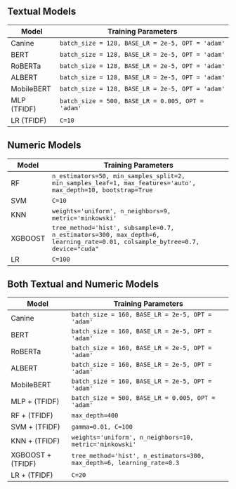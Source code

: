 ## Textual Models

| Model        | Training Parameters                                                                                        |
|--------------|-----------------------------------------------------------------------------------------------------------|
| Canine       | `batch_size = 128, BASE_LR = 2e-5, OPT = 'adam'`                                                            |
| BERT         | `batch_size = 128, BASE_LR = 2e-5, OPT = 'adam'`                                                            |
| RoBERTa      | `batch_size = 128, BASE_LR = 2e-5, OPT = 'adam'`                                                            |
| ALBERT       | `batch_size = 128, BASE_LR = 2e-5, OPT = 'adam'`                                                            |
| MobileBERT   | `batch_size = 128, BASE_LR = 2e-5, OPT = 'adam'`                                                            |
| MLP (TFIDF)  | `batch_size = 500, BASE_LR = 0.005, OPT = 'adam'`                                                           |
| LR (TFIDF)   | `C=10`                                                                                                    |

## Numeric Models

| Model    | Training Parameters                                                                                        |
|----------|-----------------------------------------------------------------------------------------------------------|
| RF       | `n_estimators=50, min_samples_split=2, min_samples_leaf=1, max_features='auto', max_depth=10, bootstrap=True` |
| SVM      | `C=10`                                                                                                    |
| KNN      | `weights='uniform', n_neighbors=9, metric='minkowski'`                                                    |
| XGBOOST  | `tree_method='hist', subsample=0.7, n_estimators=300, max_depth=6, learning_rate=0.01, colsample_bytree=0.7, device="cuda"` |
| LR       | `C=100`                                                                                                   |

## Both Textual and Numeric Models

| Model         | Training Parameters                                                                                        |
|---------------|-----------------------------------------------------------------------------------------------------------|
| Canine        | `batch_size = 160, BASE_LR = 2e-5, OPT = 'adam'`                                                            |
| BERT          | `batch_size = 160, BASE_LR = 2e-5, OPT = 'adam'`                                                            |
| RoBERTa       | `batch_size = 160, BASE_LR = 2e-5, OPT = 'adam'`                                                            |
| ALBERT        | `batch_size = 160, BASE_LR = 2e-5, OPT = 'adam'`                                                            |
| MobileBERT    | `batch_size = 160, BASE_LR = 2e-5, OPT = 'adam'`                                                            |
| MLP + (TFIDF) | `batch_size = 500, BASE_LR = 0.005, OPT = 'adam'`                                                           |
| RF + (TFIDF)  | `max_depth=400`                                                                                           |
| SVM + (TFIDF) | `gamma=0.01, C=100`                                                                                       |
| KNN + (TFIDF) | `weights='uniform', n_neighbors=10, metric='minkowski'`                                                    |
| XGBOOST + (TFIDF) | `tree_method='hist', n_estimators=300, max_depth=6, learning_rate=0.3`                                     |
| LR + (TFIDF)  | `C=20`                                                                                                    |

